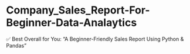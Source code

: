 # Company_Sales_Report-For-Beginner-Data-Analaytics
✅ Best Overall for You: “A Beginner-Friendly Sales Report Using Python &amp; Pandas”
